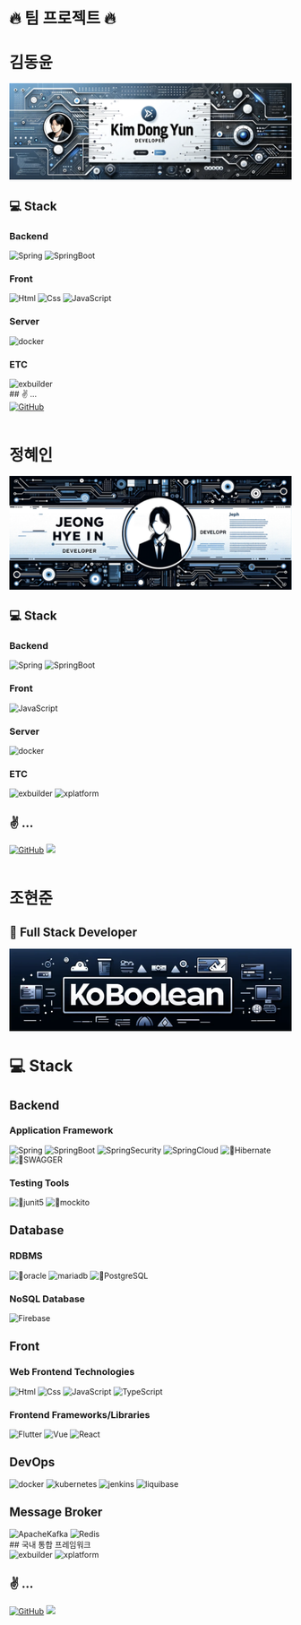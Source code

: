 # 🔥 팀 프로젝트 🔥

# 김동윤

![img](./img/kim-dong-yun.png)
## 💻 Stack

### Backend
<div>
 <img alt="Spring" src ="https://img.shields.io/badge/SPRING-6DB33F?&style=for-the-badge&logo=Spring&logoColor=white"/> 
 <img alt="SpringBoot" src ="https://img.shields.io/badge/SPRINGBOOT-6DB33F?&style=for-the-badge&logo=SpringBoot&logoColor=white"/> 
</div>

### Front
<div>
 <img alt="Html" src ="https://img.shields.io/badge/HTML5-E34F26.svg?&style=for-the-badge&logo=HTML5&logoColor=white"/>
 <img alt="Css" src ="https://img.shields.io/badge/CSS3-1572B6.svg?&style=for-the-badge&logo=CSS3&logoColor=white"/>
 <img alt="JavaScript" src ="https://img.shields.io/badge/JavaScriipt-F7DF1E.svg?&style=for-the-badge&logo=JavaScript&logoColor=black"/>
</div>

### Server
<img alt="docker" src ="https://img.shields.io/badge/docker-2496ED?&style=for-the-badge&logo=docker&logoColor=white"/> 

### ETC
<img alt="exbuilder" src ="https://img.shields.io/badge/exbuilder-3776AB?&style=for-the-badge&logo=framework&logoColor=white"/>

<br>
## ✌️ ...
<div>
<a href = "https://github.com/ksvs011/"><img alt="GitHub" src ="https://img.shields.io/badge/GitHub-181717.svg?&style=for-the-badge&logo=GitHub&logoColor=white"/></a>
</div>

<br>

# 정혜인

![img](./img/jeong-hye-in.png)
## 💻 Stack

### Backend
<div>
 <img alt="Spring" src ="https://img.shields.io/badge/SPRING-6DB33F?&style=for-the-badge&logo=Spring&logoColor=white"/> 
 <img alt="SpringBoot" src ="https://img.shields.io/badge/SPRINGBOOT-6DB33F?&style=for-the-badge&logo=SpringBoot&logoColor=white"/> 
<div>

### Front
<img alt="JavaScript" src ="https://img.shields.io/badge/JavaScriipt-F7DF1E.svg?&style=for-the-badge&logo=JavaScript&logoColor=black"/>

### Server
<img alt="docker" src ="https://img.shields.io/badge/docker-2496ED?&style=for-the-badge&logo=docker&logoColor=white"/> 

### ETC
<div>
 <img alt="exbuilder" src ="https://img.shields.io/badge/exbuilder-3776AB?&style=for-the-badge&logo=framework&logoColor=white"/>
 <img alt="xplatform" src ="https://img.shields.io/badge/xplatform-3776AB?&style=for-the-badge&logo=framework&logoColor=white"/>
</div>

## ✌️ ...
<div>
 <a href = "https://github.com/hijeong995/"><img alt="GitHub" src ="https://img.shields.io/badge/GitHub-181717.svg?&style=for-the-badge&logo=GitHub&logoColor=white"/></a>
 <a href = "https://velog.io/@hijeong995/posts"><img alert="velog" src="https://img.shields.io/badge/velog-20C997?&style=for-the-badge&logo=Velog&logoColor=white"/></a>
</div>

<br>

# 조현준

## 👤 Full Stack Developer

![img](./img/koboolean.png)

# 💻 Stack

## Backend
### Application Framework
<div>
 <img alt="Spring" src ="https://img.shields.io/badge/SPRING-6DB33F?&style=for-the-badge&logo=Spring&logoColor=white"/> 
 <img alt="SpringBoot" src ="https://img.shields.io/badge/SPRINGBOOT-6DB33F?&style=for-the-badge&logo=SpringBoot&logoColor=white"/> 
 <img alt="SpringSecurity" src ="https://img.shields.io/badge/springsecurity-6DB33F?&style=for-the-badge&logo=springsecurity&logoColor=white"/>
 <img alt="SpringCloud" src ="https://img.shields.io/badge/SpringCloud-6DB33F?&style=for-the-badge&logo=Spring&logoColor=white"/>
 <img alt="Hibernate" src ="https://img.shields.io/badge/JPA-59666C?&style=for-the-badge&logo=hibernate&logoColor=white"/>
 <img alt="SWAGGER" src ="https://img.shields.io/badge/SWAGGER-85EA2D?&style=for-the-badge&logo=SWAGGER&logoColor=black"/>
</div>

### Testing Tools
<div>
 <img alt="junit5" src ="https://img.shields.io/badge/JUNIT5-25A162?&style=for-the-badge&logo=junit5&logoColor=white"/>
 <img alt="mockito" src ="https://img.shields.io/badge/mockito-59666C?&style=for-the-badge&logo=junit5&logoColor=white"/>
</div>

## Database

### RDBMS
<div>
 <img alt="oracle" src ="https://img.shields.io/badge/oracle-F80000?&style=for-the-badge&logo=oracle&logoColor=white"/>
 <img alt="mariadb" src ="https://img.shields.io/badge/mariadb-003545?&style=for-the-badge&logo=mariadb&logoColor=white"/>
 <img alt="PostgreSQL" src ="https://img.shields.io/badge/PostgreSQL-4169E1?&style=for-the-badge&logo=PostgreSQL&logoColor=white"/>
</div>

### NoSQL Database
<img alt="Firebase" src ="https://img.shields.io/badge/Firebase-DD2C00?&style=for-the-badge&logo=Firebase&logoColor=white"/>

## Front

### Web Frontend Technologies
<div>
 <img alt="Html" src ="https://img.shields.io/badge/HTML5-E34F26.svg?&style=for-the-badge&logo=HTML5&logoColor=white"/>
 <img alt="Css" src ="https://img.shields.io/badge/CSS3-1572B6.svg?&style=for-the-badge&logo=CSS3&logoColor=white"/> 
 <img alt="JavaScript" src ="https://img.shields.io/badge/JavaScriipt-F7DF1E.svg?&style=for-the-badge&logo=JavaScript&logoColor=black"/>
 <img alt="TypeScript" src ="https://img.shields.io/badge/TypeScriipt-3178C6.svg?&style=for-the-badge&logo=TypeScript&logoColor=white"/>
</div>

### Frontend Frameworks/Libraries
<div>
 <img alt="Flutter" src ="https://img.shields.io/badge/Flutter-02569B.svg?&style=for-the-badge&logo=Flutter&logoColor=white"/> 
 <img alt="Vue" src ="https://img.shields.io/badge/VUE.JS-4FC08D?&style=for-the-badge&logo=Vue.js&logoColor=white"/>
 <img alt="React" src ="https://img.shields.io/badge/REACT-61DAFB?&style=for-the-badge&logo=React&logoColor=black"/> 
</div>

## DevOps
<div>
 <img alt="docker" src ="https://img.shields.io/badge/docker-2496ED?&style=for-the-badge&logo=docker&logoColor=white"/> 
 <img alt="kubernetes" src ="https://img.shields.io/badge/kubernetes-326CE5?&style=for-the-badge&logo=kubernetes&logoColor=white"/>
 <img alt="jenkins" src ="https://img.shields.io/badge/jenkins-D24939?&style=for-the-badge&logo=jenkins&logoColor=white"/>
 <img alt="liquibase" src ="https://img.shields.io/badge/liquibase-2962FF?&style=for-the-badge&logo=liquibase&logoColor=white"/>
</div>

## Message Broker
<div>
 <img alt="ApacheKafka" src ="https://img.shields.io/badge/apachekafka-231F20?&style=for-the-badge&logo=apachekafka&logoColor=white"/> 
 <img alt="Redis" src ="https://img.shields.io/badge/redis-DC382D?&style=for-the-badge&logo=redis&logoColor=white"/>
</div>
## 국내 통합 프레임워크
<div>
 <img alt="exbuilder" src ="https://img.shields.io/badge/exbuilder-3776AB?&style=for-the-badge&logo=framework&logoColor=white"/>
 <img alt="xplatform" src ="https://img.shields.io/badge/xplatform-3776AB?&style=for-the-badge&logo=framework&logoColor=white"/>
</div>

## ✌️ ...
<div>
 <a href = "https://github.com/koboolean/"><img alt="GitHub" src ="https://img.shields.io/badge/GitHub-181717.svg?&style=for-the-badge&logo=GitHub&logoColor=white"/></a>
 <a href = "https://velog.io/@koboolean/posts"><img alert="velog" src="https://img.shields.io/badge/velog-20C997?&style=for-the-badge&logo=Velog&logoColor=white"/></a>
</div>


